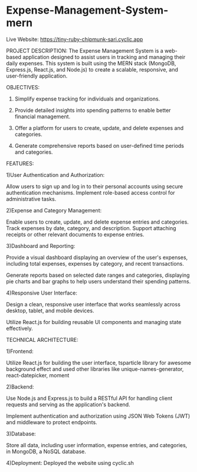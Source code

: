 # Expense-Management-System-mern

Live Website: https://tiny-ruby-chipmunk-sari.cyclic.app

PROJECT DESCRIPTION:
The Expense Management System is a web-based application designed to assist users in tracking and managing their daily expenses. This system is built using the MERN stack (MongoDB, Express.js, React.js, and Node.js) to create a scalable, responsive, and user-friendly application.

OBJECTIVES:

1. Simplify expense tracking for individuals and organizations.

2. Provide detailed insights into spending patterns to enable better financial management.

3. Offer a platform for users to create, update, and delete expenses and categories.

4. Generate comprehensive reports based on user-defined time periods and categories.


FEATURES:

1)User Authentication and Authorization:

Allow users to sign up and log in to their personal accounts using secure authentication mechanisms. Implement role-based access control for administrative tasks.

2)Expense and Category Management:

Enable users to create, update, and delete expense entries and categories. Track expenses by date, category, and description. Support attaching receipts or other relevant documents to expense entries.

3)Dashboard and Reporting:

Provide a visual dashboard displaying an overview of the user's expenses, including total expenses, expenses by category, and recent transactions.

Generate reports based on selected date ranges and categories, displaying pie charts and bar graphs to help users understand their spending patterns.

4)Responsive User Interface:

Design a clean, responsive user interface that works seamlessly across desktop, tablet, and mobile devices.

Utilize React.js for building reusable UI components and managing state effectively.

TECHNICAL ARCHITECTURE:

1)Frontend:

Utilize React.js for building the user interface, tsparticle library for awesome background effect and used other libraries like unique-names-generator, react-datepicker, moment

2)Backend:

Use Node.js and Express.js to build a RESTful API for handling client requests and serving as the application's backend.

Implement authentication and authorization using JSON Web Tokens (JWT) and middleware to protect endpoints.

3)Database:

Store all data, including user information, expense entries, and categories, in MongoDB, a NoSQL database.

4)Deployment:
Deployed the website using cyclic.sh
